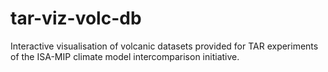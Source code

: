 # tar-viz-volc-db
Interactive visualisation of volcanic datasets provided for TAR experiments of the ISA-MIP climate model intercomparison initiative.

